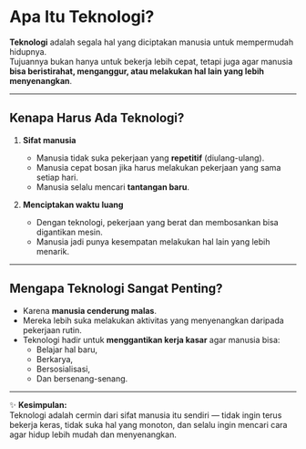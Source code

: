 # Apa Itu Teknologi?

**Teknologi** adalah segala hal yang diciptakan manusia untuk mempermudah hidupnya.  
Tujuannya bukan hanya untuk bekerja lebih cepat, tetapi juga agar manusia **bisa beristirahat, menganggur, atau melakukan hal lain yang lebih menyenangkan**.

---

## Kenapa Harus Ada Teknologi?

1. **Sifat manusia**  
   - Manusia tidak suka pekerjaan yang **repetitif** (diulang-ulang).  
   - Manusia cepat bosan jika harus melakukan pekerjaan yang sama setiap hari.  
   - Manusia selalu mencari **tantangan baru**.  

2. **Menciptakan waktu luang**  
   - Dengan teknologi, pekerjaan yang berat dan membosankan bisa digantikan mesin.  
   - Manusia jadi punya kesempatan melakukan hal lain yang lebih menarik.

---

## Mengapa Teknologi Sangat Penting?

- Karena **manusia cenderung malas**.  
- Mereka lebih suka melakukan aktivitas yang menyenangkan daripada pekerjaan rutin.  
- Teknologi hadir untuk **menggantikan kerja kasar** agar manusia bisa:
  - Belajar hal baru,  
  - Berkarya,  
  - Bersosialisasi,  
  - Dan bersenang-senang.  

---

✨ **Kesimpulan:**  
Teknologi adalah cermin dari sifat manusia itu sendiri — tidak ingin terus bekerja keras, tidak suka hal yang monoton, dan selalu ingin mencari cara agar hidup lebih mudah dan menyenangkan.

